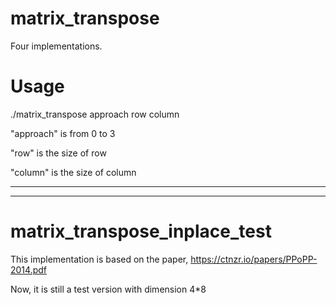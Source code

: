 # matrix_transpose

Four implementations.

# Usage
./matrix_transpose approach row column

"approach" is from 0 to 3

"row" is the size of row

"column" is the size of column

------------------------------------------------------------
------------------------------------------------------------

# matrix_transpose_inplace_test
This implementation is based on the paper, https://ctnzr.io/papers/PPoPP-2014.pdf

Now, it is still a test version with dimension 4*8
